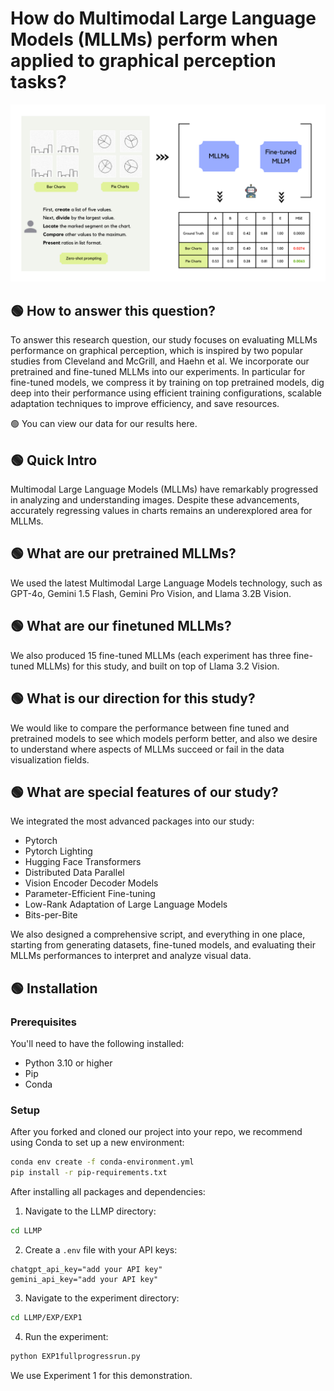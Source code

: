 # How do Multimodal Large Language Models (MLLMs) perform when applied to graphical perception tasks?

![image](https://github.com/raminguyen/LLMP2/blob/main/LLMP%20Paper.png)


## 🟢 How to answer this question?
To answer this research question, our study focuses on evaluating MLLMs performance on graphical perception, which is inspired by two popular studies from Cleveland and McGrill, and Haehn et al. We incorporate our pretrained and fine-tuned MLLMs into our experiments. In particular for fine-tuned models, we compress it by training on top pretrained models, dig deep into their performance using efficient training configurations, scalable adaptation techniques to improve efficiency, and save resources.

🟢 You can view our data for our results here.

## 🟢 Quick Intro
Multimodal Large Language Models (MLLMs) have remarkably progressed in analyzing and understanding images. Despite these advancements, accurately regressing values in charts remains an underexplored area for MLLMs.

## 🟢 What are our pretrained MLLMs?
We used the latest Multimodal Large Language Models technology, such as GPT-4o, Gemini 1.5 Flash, Gemini Pro Vision, and Llama 3.2B Vision.

## 🟢 What are our finetuned MLLMs?
We also produced 15 fine-tuned MLLMs (each experiment has three fine-tuned MLLMs) for this study, and built on top of Llama 3.2 Vision.

## 🟢 What is our direction for this study?
We would like to compare the performance between fine tuned and pretrained models to see which models perform better, and also we desire to understand where aspects of MLLMs succeed or fail in the data visualization fields.

## 🟢 What are special features of our study?
We integrated the most advanced packages into our study:
- Pytorch
- Pytorch Lighting
- Hugging Face Transformers
- Distributed Data Parallel
- Vision Encoder Decoder Models
- Parameter-Efficient Fine-tuning
- Low-Rank Adaptation of Large Language Models
- Bits-per-Bite

We also designed a comprehensive script, and everything in one place, starting from generating datasets, fine-tuned models, and evaluating their MLLMs performances to interpret and analyze visual data.

## 🟢 Installation

### Prerequisites
You'll need to have the following installed:
- Python 3.10 or higher
- Pip
- Conda

### Setup
After you forked and cloned our project into your repo, we recommend using Conda to set up a new environment:

```bash
conda env create -f conda-environment.yml
pip install -r pip-requirements.txt
```

After installing all packages and dependencies:

1. Navigate to the LLMP directory:
```bash
cd LLMP
```

2. Create a `.env` file with your API keys:
```
chatgpt_api_key="add your API key"
gemini_api_key="add your API key"
```

3. Navigate to the experiment directory:
```bash
cd LLMP/EXP/EXP1
```

4. Run the experiment:
```bash
python EXP1fullprogressrun.py
```

We use Experiment 1 for this demonstration.
